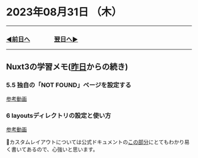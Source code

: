# 2023年08月31日 （木）

---

### [◀️前日へ](https://github.com/yuasys/chatty-journal/blob/main/2023/08/2023-08-30.md)&emsp;&emsp;&emsp;&emsp;[翌日へ▶️](https://github.com/yuasys/chatty-journal/blob/main/2023/09/2023-09-01.md)

---

## Nuxt3の学習メモ([昨日](https://github.com/yuasys/chatty-journal/blob/main/2023/08/2023-08-30.md)からの続き)

### 5.5 独自の「NOT FOUND」ページを設定する

[参考動画](https://youtu.be/kpyQPfWX0yQ?si=U1a0pwy7xYrPDfTa)

### 6 layoutsディレクトリの設定と使い方

[参考動画](https://youtu.be/LQA0xPPPYHs?si=BUPkjmXTElarPgP0)

📌カスタムレイアウトについては公式ドキュメントの[この部分](https://nuxt.com/docs/guide/directory-structure/layouts#setting-another-layout)にとてもわかり易く書いてあるので、心強いと思います。
